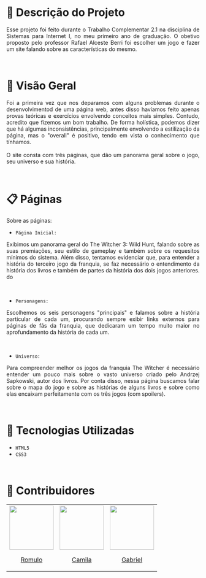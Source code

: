 # :newspaper: Descrição do Projeto
<p align="justify ">Esse projeto foi feito durante o Trabalho Complementar 2.1 na disciplina de Sistemas para Internet I, no meu primeiro ano de graduação. O obetivo proposto pelo professor Rafael Alceste Berri foi escolher um jogo e fazer um site falando sobre as características do mesmo.</p>
<br>

# :mag_right: Visão Geral
<p align="justify ">
Foi a primeira vez que nos deparamos com alguns problemas durante o desenvolvimentod de uma página web, antes disso havíamos feito apenas provas teóricas e exercícios envolvendo conceitos mais simples. Contudo, acredito que fizemos um bom trabalho. De forma holística, podemos dizer que há algumas inconsistências, principalmente envolvendo a estilização da página, mas o "overall" é positivo, tendo em vista o conhecimento que tínhamos.
<br><br>
O site consta com três páginas, que dão um panorama geral sobre o jogo, seu universo e sua história.
</p>
<br>

 # :clipboard: Páginas
<p align="justify">Sobre as páginas:</p>
 
- ```Página Inicial:```<br>

<p align="justify">Exibimos um panorama geral do The Witcher 3: Wild Hunt, falando sobre as suas premiações, seu estilo de gameplay e também sobre os requesitos mínimos do sistema. 
Além disso, tentamos evidenciar que, para entender a história do terceiro jogo da franquia, se faz necessário o entendimento da história dos livros e também de partes da 
história dos dois jogos anteriores.
do 
</p>
<br>

- ```Personagens:```<br>

<p align="justify">Escolhemos os seis personagens "principais" e falamos sobre a história particular de cada um, procurando sempre exibir links externos para páginas de fãs da franquia, que dedicaram um tempo muito maior no aprofundamento da história de cada um.</p>
<br>

- ```Universo:```<br> 

<p align="justify">Para compreender melhor os jogos da franquia The Witcher é necessário entender um pouco mais sobre o vasto universo criado pelo Andrzej Sapkowski, autor dos livros. Por conta disso, nessa página buscamos falar sobre o mapa do jogo e sobre as histórias de alguns livros e sobre como elas encaixam perfeitamente com os três jogos (com spoilers).</p>

<br>

# 	:seedling: Tecnologias Utilizadas

- `HTML5`
- `CSS3`

<br>

# :busts_in_silhouette: Contribuidores

<table>
  <tr>
    <td>
      <div>
        <a href="https://github.com/romulodm">
          <img src="https://avatars.githubusercontent.com/u/106553102?v=4" width="115">
          <br>
          <p align="center">Romulo</p>
        </a>
      </div>
    </td>
    <td>
      <div>
        <a href="https://github.com/camilatabc">
          <img src="https://avatars.githubusercontent.com/u/106693625?v=4" width="115">
          <br>
          <p align="center">Camila</p>
        </a>
      </div>
    </td>
    <td>
      <div>
        <a href="https://github.com/gabpunk">
          <img src="https://avatars.githubusercontent.com/u/108433377?v=4" width="115">
          <br>
          <p align="center">Gabriel</p>
        </a>
      </div>
    </td>
  </tr>
</table>

</div>
